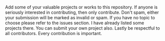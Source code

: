 Add some of your valuable projects or works to this repository.
If anyone is seriously interested in contributing, then only contribute. Don't spam, either your submission will be marked as invalid or spam.
If you have no topic to choose please refer to the issues section. I have already listed some projects there.
You can submit your own project also.
Lastly be respectful to all contributors. Every contribution is important.
